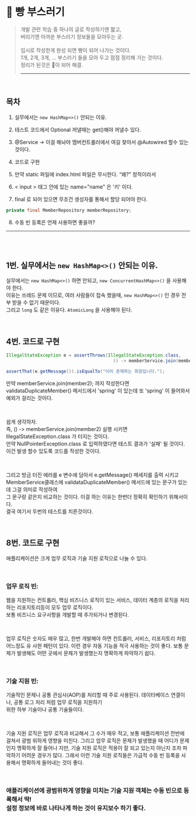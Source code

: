 # 🍞 빵 부스러기
>개발 관련 학습 중 하나의 글로 작성하기엔 짧고, <br/>
>버리기엔 아까운 부스러기 정보들을 모아두는 곳. <br/> <br/>
>임시로 작성한게 완성 되면 빵이 되어 나가는 것이다. <br/> 
>1개, 2개, 3개, ... 부스러기 들을 모아 두고 점점 정리해 가는 것이다. <br/>
>정리가 된것은 🍞이 되어 해결.
> ***



<br/>

## 목차

1. 실무에서는 `new HashMap<>()` 안되는 이유.

2. 테스트 코드에서 Optional 꺼낼때는 get()해야 꺼낼수 있다.

3. @Service -> 이걸 해놔야 맴버컨트롤러에서 여길 찾아서 @Autowired 할수 있는 것이다.

4. 코드로 구현

5. 만약 static 파일에 index.html 파일은 무시한다. “왜?” 정적이라서 

6. < input > 태그 안에 있는 name="name" 은 '키' 이다.

7. final 로 되어 있으면 무조건 생성자를 통해서 할당 되어야 한다.
```java 
private final MemberRepository memberRepository;
```

8. 수동 빈 등록은 언제 사용하면 좋을까?


---

<br/><br/>

## 1번. 실무에서는 `new HashMap<>()` 안되는 이유.
실무에서는 `new HashMap<>()` 하면 안되고, `new ConcurrentHashMap<>()` 을 사용해야 한다. 
<br/>이유는 쓰레드 문제 이므로, 여러 사람들이 접속 했을때, `new HashMap<>()` 인 경우 전부 받을 수 없기 때문이다.
<br/>그리고 `long` 도 같은 이유다. `AtomicLong` 을 사용해야 된다.


<br/>

## 4번. 코드로 구현
```java
IllegalStateException e = assertThrows(IllegalStateException.class, 
										 () -> memberService.join(member2));

assertThat(e.getMessage()).isEqualTo("이미 존재하는 회원입니다.");
```

만약 memberService.join(member2); 까지 작성한다면 <br/>validataDuplicateMember() 메서드에서 'spring' 이 있는데 또 'spring' 이 들어와서 예외가 걸리는 것이다.

<br/>

 쉽게 생각하자.<br/>
 즉, () -> memberService.join(member2) 실행 시키면 IllegalStateException.class 가 터지는 것이다.<br/>만약 NullPointerException.class 로 입력하였다면 테스트 결과가 '실패' 될 것이다.<br/>
이건 발생 할수 있도록 코드를 작성한 것이다.<br/>

<br/>

그리고 방금 터진 에러를 e 변수에 담아서 e.getMessage() 메세지를 출력 시키고 <br/> MemberService클래스에 validataDuplicateMember() 메서드에 있는 문구가 있는데 그걸 의미로 작성하여 <br/>
그 문구랑 같은지 비교하는 것이다. 이걸 하는 이유는 한번더 정확히 확인하기 위해서이다.<br/> 결국 여기서 두번의 테스트를 치른것이다. 

<br/>

## 8번. 코드로 구현

애플리케이션은 크게 업무 로직과 기술 지원 로직으로 나눌 수 있다.

<br/>

### 업무 로직 빈: 
웹을 지원하는 컨트롤러, 핵심 비즈니스 로직이 있는 서비스, 데이터 계층의 
로직을 처리하는 리포지토리등이 모두 업무 로직이다. <br/>보통 비즈니스 요구사항을 개발할 때 추가되거나 변경된다.

<br/>

업무 로직은 숫자도 매우 많고, 한번 개발해야 하면 컨트롤러, 서비스, 리포지토리 처럼 어느정도 유
사한 패턴이 있다. 이런 경우 자동 기능을 적극 사용하는 것이 좋다. 
보통 문제가 발생해도 어떤 곳에서 문제가 발생했는지 명확하게 파악하기 쉽다.

<br/>

### 기술 지원 빈: 
기술적인 문제나 공통 관심사(AOP)를 처리할 때 주로 사용된다. 데이터베이스 연결이나, 공통 로그 처리 처럼 업무 로직을 지원하기 <br/>위한 하부 기술이나 공통 기술들이다.

<br/>

기술 지원 로직은 업무 로직과 비교해서 그 수가 매우 적고, 보통 애플리케이션 전반에 걸쳐서 광범
위하게 영향을 미친다. 그리고 업무 로직은 문제가 발생했을 때 어디가 문제인지 명확하게 잘 들어나
지만, 기술 지원 로직은 적용이 잘 되고 있는지 아닌지 조차 파악하기 어려운 경우가 많다. 그래서 이런 기술 지원 로직들은 가급적 수동 빈 등록을 사용해서 명확하게 들어내는 것이 좋다.

<br/>

### 애플리케이션에 광범위하게 영향을 미치는 기술 지원 객체는 수동 빈으로 등록해서 딱! <br/>설정 정보에 바로 나타나게 하는 것이 유지보수 하기 좋다.